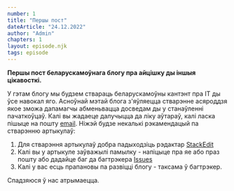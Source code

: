 ```yaml
---
number: 1
title: "Першы пост"
dateArticle: "24.12.2022"
author: "Admin"
chapters: 1
layout: episode.njk
tags: episode
---
```


**Першы пост беларускамоўнага блогу пра айцішку ды іншыя цікавосткі.**

У гэтам блогу мы будзем ствараць беларускамоўны кантэнт пра IT ды ўсе навокал яго.
Асноўнай мэтай блога з'яўляецца стварэнне асяроддзя якое зможа дапамагчы абменьвацца досведам ды у станаўленні пачаткоўцаў.
Калі вы жадаеце далучыцца да ліку аўтараў, калі ласка пішыце на пошту [email](mailto:goman.live@service@gmail.com).
Ніжэй будзе некалькі рэкамендацый па стварэнню артыкулаў:

1.  Для стварэння артыкулаў добра падыходзіць рэдактар [StackEdit](https://stackedit.io/app#)
2.  Калі вы у артыкуле заўважылі памылку - напіцыце пра яе або праз пошту або дадайце баг да багтрэкера [Issues](https://github.com/bel-frontend/bel-frontend.github.io/issues)
3.  Калі у вас есць прапановы па развіцці блогу - таксама ў багтрэкер.

Спадзяюся ў нас атрымаецца.
